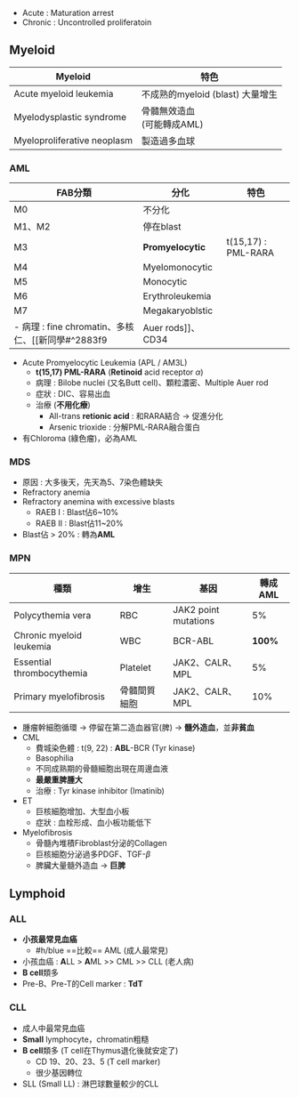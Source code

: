 - Acute : Maturation arrest
- Chronic : Uncontrolled proliferatoin
## Myeloid
| Myeloid                     | 特色                             |
|-----------------------------|----------------------------------|
| Acute myeloid leukemia      | 不成熟的myeloid (blast) 大量增生 |
| Myelodysplastic syndrome    | 骨髓無效造血<br>(可能轉成AML)                     |
| Myeloproliferative neoplasm | 製造過多血球                     |
### AML
| FAB分類 | 分化            | 特色                |
|---------|-----------------|---------------------|
| M0      | 不分化          |                     |
| M1、M2  | 停在blast       |                     |
| M3      | **Promyelocytic**   | t(15,17) : PML-RARA |
| M4      | Myelomonocytic  |                     |
| M5      | Monocytic       |                     |
| M6      | Erythroleukemia |                     |
| M7      | Megakaryoblstic |                     |
- 病理 : fine chromatin、多核仁、[[新同學#^2883f9|Auer rods]]、CD34
- Acute Promyelocytic Leukemia (APL / AM3L)
	- **t(15,17) PML-RARA** (**Retinoid** acid receptor $\alpha$)
	- 病理 : Bilobe nuclei (又名Butt cell)、顆粒濃密、Multiple Auer rod
	- 症狀 : DIC、容易出血
	- 治療 (**不用化療**)
		- All-trans **retionic acid** : 和RARA結合 -> 促進分化
		- Arsenic trioxide : 分解PML-RARA融合蛋白
- 有Chloroma (綠色瘤)，必為AML
### MDS
- 原因 : 大多後天，先天為5、7染色體缺失
- Refractory anemia
- Refractory anemina with excessive blasts
	- RAEB I : Blast佔6~10%
	- RAEB II : Blast佔11~20%
- Blast佔 > 20% : 轉為**AML**
### MPN
| 種類 | 增生 | 基因 | 轉成AML |
| ---- | ---- | ---- | ---- |
| Polycythemia vera | RBC | JAK2 point mutations | 5% |
| Chronic myeloid leukemia | WBC | BCR-ABL | **100%** |
| Essential thrombocythemia | Platelet | JAK2、CALR、MPL | 5% |
| Primary myelofibrosis | 骨髓間質細胞 | JAK2、CALR、MPL | 10% |
- 腫瘤幹細胞循環 -> 停留在第二造血器官(脾) -> **髓外造血**，並**非貧血**
- CML
	- 費城染色體 : t(9, 22) : **ABL**-BCR (Tyr kinase)
	- Basophilia
	- 不同成熟期的骨髓細胞出現在周邊血液
	- **最嚴重脾腫大**
	- 治療 : Tyr kinase inhibitor (Imatinib)
- ET
	- 巨核細胞增加、大型血小板
	- 症狀 : 血栓形成、血小板功能低下
- Myelofibrosis
	- 骨髓內堆積Fibroblast分泌的Collagen
	- 巨核細胞分泌過多PDGF、TGF-$\beta$
	- 脾臟大量髓外造血 -> **巨脾**
## Lymphoid
### ALL
- **小孩最常見血癌**
	- #h/blue ==比較== AML (成人最常見)
- 小孩血癌 : **A**LL > **A**ML >> CML >> CLL (老人病)
- **B cell**類多
- Pre-B、Pre-T的Cell marker : **TdT**
### CLL
- 成人中最常見血癌
- **Small** lymphocyte，chromatin粗糙
- **B cell**類多 (T cell在Thymus退化後就安定了)
	- CD 19、20、23、5 (T cell marker)
	- 很少基因轉位
- SLL (Small LL) : 淋巴球數量較少的CLL